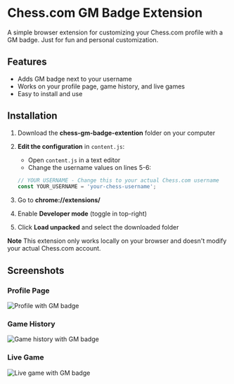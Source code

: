 # Chess.com GM Badge Extension

A simple browser extension for customizing your Chess.com profile with a GM badge. Just for fun and personal customization.

## Features
- Adds GM badge next to your username
- Works on your profile page, game history, and live games
- Easy to install and use

## Installation

1. Download the **chess-gm-badge-extention** folder on your computer

2. **Edit the configuration** in `content.js`:
   - Open `content.js` in a text editor
   - Change the username values on lines 5-6:
   ```javascript
   // YOUR USERNAME - Change this to your actual Chess.com username
   const YOUR_USERNAME = 'your-chess-username';
   
3. Go to **chrome://extensions/**

4. Enable **Developer mode** (toggle in top-right)

5. Click **Load unpacked** and select the downloaded folder

**Note**
This extension only works locally on your browser and doesn't modify your actual Chess.com account.

## Screenshots

### Profile Page
![Profile with GM badge](screenshots/profile.png)

### Game History  
![Game history with GM badge](screenshots/game-history.png)

### Live Game
![Live game with GM badge](screenshots/live-game.png)




